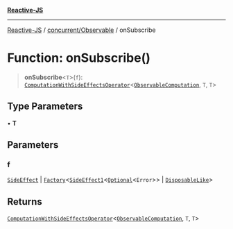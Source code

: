 [**Reactive-JS**](../../../README.md)

***

[Reactive-JS](../../../README.md) / [concurrent/Observable](../README.md) / onSubscribe

# Function: onSubscribe()

> **onSubscribe**\<`T`\>(`f`): [`ComputationWithSideEffectsOperator`](../../../computations/type-aliases/ComputationWithSideEffectsOperator.md)\<[`ObservableComputation`](../interfaces/ObservableComputation.md), `T`, `T`\>

## Type Parameters

• **T**

## Parameters

### f

[`SideEffect`](../../../functions/type-aliases/SideEffect.md) | [`Factory`](../../../functions/type-aliases/Factory.md)\<[`SideEffect1`](../../../functions/type-aliases/SideEffect1.md)\<[`Optional`](../../../functions/type-aliases/Optional.md)\<`Error`\>\> \| [`DisposableLike`](../../../utils/interfaces/DisposableLike.md)\>

## Returns

[`ComputationWithSideEffectsOperator`](../../../computations/type-aliases/ComputationWithSideEffectsOperator.md)\<[`ObservableComputation`](../interfaces/ObservableComputation.md), `T`, `T`\>
